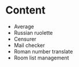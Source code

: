 # Content
- Average
- Russian ruolette
- Censurer
- Mail checker
- Roman number translate
- Room list management
